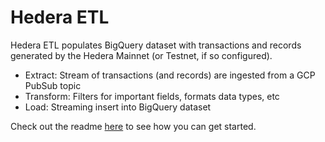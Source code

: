 # Hedera ETL

Hedera ETL populates BigQuery dataset with transactions and records generated by the Hedera Mainnet \(or Testnet, if so configured\).

* Extract: Stream of transactions \(and records\) are ingested from a GCP PubSub topic
* Transform: Filters for important fields, formats data types, etc
* Load: Streaming insert into BigQuery dataset

 Check out the readme [here](https://github.com/blockchain-etl/hedera-etl) to see how you can get started.

